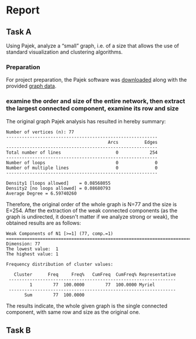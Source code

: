 # Report
## Task A
Using Pajek, analyze a “small” graph, i.e. of a size that allows the use of standard visualization and clustering algorithms.

### Preparation
For project preparation, the Pajek software was [downloaded](http://mrvar.fdv.uni-lj.si/pajek/) along with the provided [graph data](https://www.ia.pw.edu.pl/%7Emkamola/dataset-small/6.net).

### examine the order and size of the entire network, then extract the largest connected component, examine its row and size

The original graph Pajek analysis has resulted in hereby summary:
```
Number of vertices (n): 77
----------------------------------------------------------
                                       Arcs          Edges
----------------------------------------------------------
Total number of lines                     0            254
----------------------------------------------------------
Number of loops                           0              0
Number of multiple lines                  0              0
----------------------------------------------------------

Density1 [loops allowed]    = 0.08568055
Density2 [no loops allowed] = 0.08680793
Average Degree = 6.59740260
```
Therefore, the original order of the whole graph is N=77 and the size is E=254. After the extraction of the weak connected components (as the graph is undirected, it doesn't matter if we analyze strong or weak), the obtained results are as follows:
```
Weak Components of N1 [>=1] (77, comp.=1)
==============================================================================
Dimension: 77
The lowest value:  1
The highest value: 1

Frequency distribution of cluster values:

   Cluster      Freq     Freq%   CumFreq  CumFreq% Representative
 ----------------------------------------------------------------
         1        77  100.0000        77  100.0000 Myriel
 ----------------------------------------------------------------
       Sum        77  100.0000

```
The results indicate, the whole given graph is the single connected component, with same row and size as the original one.


## Task B